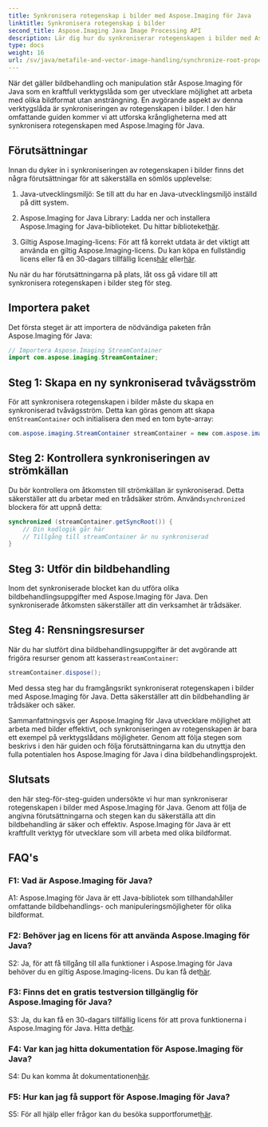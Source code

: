 ```yaml
---
title: Synkronisera rotegenskap i bilder med Aspose.Imaging för Java
linktitle: Synkronisera rotegenskap i bilder
second_title: Aspose.Imaging Java Image Processing API
description: Lär dig hur du synkroniserar rotegenskapen i bilder med Aspose.Imaging för Java. Säkerställ trådsäker bildbehandling med denna steg-för-steg-guide.
type: docs
weight: 16
url: /sv/java/metafile-and-vector-image-handling/synchronize-root-property-in-images/
---
```

När det gäller bildbehandling och manipulation står Aspose.Imaging för Java som en kraftfull verktygslåda som ger utvecklare möjlighet att arbeta med olika bildformat utan ansträngning. En avgörande aspekt av denna verktygslåda är synkroniseringen av rotegenskapen i bilder. I den här omfattande guiden kommer vi att utforska krångligheterna med att synkronisera rotegenskapen med Aspose.Imaging för Java.

## Förutsättningar

Innan du dyker in i synkroniseringen av rotegenskapen i bilder finns det några förutsättningar för att säkerställa en sömlös upplevelse:

1. Java-utvecklingsmiljö: Se till att du har en Java-utvecklingsmiljö inställd på ditt system.

2.  Aspose.Imaging for Java Library: Ladda ner och installera Aspose.Imaging for Java-biblioteket. Du hittar biblioteket[här](https://releases.aspose.com/imaging/java/).

3. Giltig Aspose.Imaging-licens: För att få korrekt utdata är det viktigt att använda en giltig Aspose.Imaging-licens. Du kan köpa en fullständig licens eller få en 30-dagars tillfällig licens[här](https://purchase.aspose.com/buy) eller[här](https://purchase.aspose.com/temporary-license/).

Nu när du har förutsättningarna på plats, låt oss gå vidare till att synkronisera rotegenskapen i bilder steg för steg.

## Importera paket

Det första steget är att importera de nödvändiga paketen från Aspose.Imaging för Java:

```java
// Importera Aspose.Imaging StreamContainer
import com.aspose.imaging.StreamContainer;
```

## Steg 1: Skapa en ny synkroniserad tvåvägsström

 För att synkronisera rotegenskapen i bilder måste du skapa en synkroniserad tvåvägsström. Detta kan göras genom att skapa en`StreamContainer` och initialisera den med en tom byte-array:

```java
com.aspose.imaging.StreamContainer streamContainer = new com.aspose.imaging.StreamContainer(new java.io.ByteArrayInputStream(new byte[0]));
```

## Steg 2: Kontrollera synkroniseringen av strömkällan

 Du bör kontrollera om åtkomsten till strömkällan är synkroniserad. Detta säkerställer att du arbetar med en trådsäker ström. Använd`synchronized` blockera för att uppnå detta:

```java
synchronized (streamContainer.getSyncRoot()) {
    // Din kodlogik går här
    // Tillgång till streamContainer är nu synkroniserad
}
```

## Steg 3: Utför din bildbehandling

Inom det synkroniserade blocket kan du utföra olika bildbehandlingsuppgifter med Aspose.Imaging för Java. Den synkroniserade åtkomsten säkerställer att din verksamhet är trådsäker.

## Steg 4: Rensningsresurser

 När du har slutfört dina bildbehandlingsuppgifter är det avgörande att frigöra resurser genom att kassera`streamContainer`:

```java
streamContainer.dispose();
```

Med dessa steg har du framgångsrikt synkroniserat rotegenskapen i bilder med Aspose.Imaging för Java. Detta säkerställer att din bildbehandling är trådsäker och säker.

Sammanfattningsvis ger Aspose.Imaging för Java utvecklare möjlighet att arbeta med bilder effektivt, och synkroniseringen av rotegenskapen är bara ett exempel på verktygslådans möjligheter. Genom att följa stegen som beskrivs i den här guiden och följa förutsättningarna kan du utnyttja den fulla potentialen hos Aspose.Imaging för Java i dina bildbehandlingsprojekt.

## Slutsats

den här steg-för-steg-guiden undersökte vi hur man synkroniserar rotegenskapen i bilder med Aspose.Imaging för Java. Genom att följa de angivna förutsättningarna och stegen kan du säkerställa att din bildbehandling är säker och effektiv. Aspose.Imaging för Java är ett kraftfullt verktyg för utvecklare som vill arbeta med olika bildformat.

## FAQ's

### F1: Vad är Aspose.Imaging för Java?

A1: Aspose.Imaging för Java är ett Java-bibliotek som tillhandahåller omfattande bildbehandlings- och manipuleringsmöjligheter för olika bildformat.

### F2: Behöver jag en licens för att använda Aspose.Imaging för Java?

 S2: Ja, för att få tillgång till alla funktioner i Aspose.Imaging för Java behöver du en giltig Aspose.Imaging-licens. Du kan få det[här](https://purchase.aspose.com/buy).

### F3: Finns det en gratis testversion tillgänglig för Aspose.Imaging för Java?

 S3: Ja, du kan få en 30-dagars tillfällig licens för att prova funktionerna i Aspose.Imaging för Java. Hitta det[här](https://purchase.aspose.com/temporary-license/).

### F4: Var kan jag hitta dokumentation för Aspose.Imaging för Java?

 S4: Du kan komma åt dokumentationen[här](https://reference.aspose.com/imaging/java/).

### F5: Hur kan jag få support för Aspose.Imaging för Java?

 S5: För all hjälp eller frågor kan du besöka supportforumet[här](https://forum.aspose.com/).
